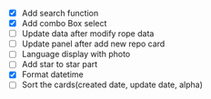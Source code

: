 - [x] Add search function
- [x] Add combo Box select
- [ ] Update data after modify rope data
- [ ] Update panel  after add new repo card
- [ ] Language display with photo
- [ ] Add star to star part
- [x] Format datetime
- [ ] Sort the cards(created date, update date, alpha)